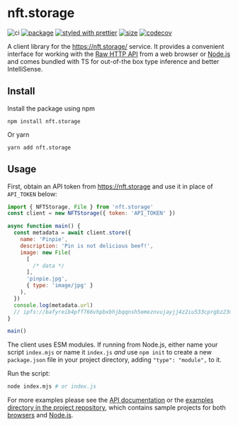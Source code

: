 # nft.storage

![ci][ci.icon]
[![package][version.icon]][package.url]
[![styled with prettier][prettier.icon]][prettier.url]
[![size][size.icon]][size.url]
[![codecov][cov.icon]][cov.url]

A client library for the https://nft.storage/ service. It provides a convenient interface for working with the [Raw HTTP API][] from a web browser or [Node.js][] and comes bundled with TS for out-of-the box type inference and better IntelliSense.

## Install

Install the package using npm

```
npm install nft.storage
```

Or yarn

```
yarn add nft.storage
```

## Usage

First, obtain an API token from https://nft.storage and use it in place of `API_TOKEN` below:

```js
import { NFTStorage, File } from 'nft.storage'
const client = new NFTStorage({ token: 'API_TOKEN' })

async function main() {
  const metadata = await client.store({
    name: 'Pinpie',
    description: 'Pin is not delicious beef!',
    image: new File(
      [
        /* data */
      ],
      'pinpie.jpg',
      { type: 'image/jpg' }
    ),
  })
  console.log(metadata.url)
  // ipfs://bafyreib4pff766vhpbxbhjbqqnsh5emeznvujayjj4z2iu533cprgbz23m/metadata.json
}

main()
```

The client uses ESM modules. If running from Node.js, either name your script `index.mjs` or name it `index.js` _and_ use `npm init` to create a new `package.json` file in your project directory, adding `"type": "module",` to it.

Run the script:

```sh
node index.mjs # or index.js
```

For more examples please see the [API documentation](https://nftstorage.github.io/nft.storage/client/) or the [examples directory in the project repository][examples directory], which contains sample projects for both [browsers][examples.browser] and [Node.js][examples.node].

[raw http api]: https://nft.storage/api-docs/
[node.js]: https://nodejs.org/
[api documentation]: https://nftstorage.github.io/nft.storage/client/
[examples directory]: https://github.com/nftstorage/nft.storage/tree/main/examples/client
[examples.node]: https://github.com/nftstorage/nft.storage/tree/main/examples/client/node.js
[examples.browser]: https://github.com/nftstorage/nft.storage/tree/main/examples/client/browser
[ci.icon]: https://github.com/nftstorage/nft.storage/actions/workflows/client.yml/badge.svg
[version.icon]: https://img.shields.io/npm/v/nft.storage.svg
[package.url]: https://npmjs.org/package/nft.storage
[prettier.icon]: https://img.shields.io/badge/styled_with-prettier-ff69b4.svg
[prettier.url]: https://github.com/prettier/prettier
[size.icon]: https://badgen.net/bundlephobia/minzip/nft.storage
[size.url]: https://bundlephobia.com/result?p=nft.storage
[cov.icon]: https://codecov.io/gh/nftstorage/nft.storage/branch/main/graph/badge.svg?token=dU5oWrlqHF
[cov.url]: https://codecov.io/gh/nftstorage/nft.storage
